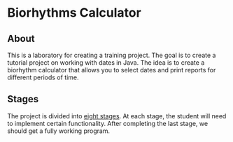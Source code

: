 # Biorhythms Calculator

## About

This is a laboratory for creating a training project. The goal is to create a tutorial project on working with dates in Java. The idea is to create a biorhythm calculator that allows you to select dates and print reports for different periods of time.

## Stages

The project is divided into [eight stages](/src/main/java/lv/id/jc/biorhythm/stage). At each stage, the student will need to implement certain functionality. After completing the last stage, we should get a fully working program.
